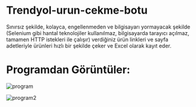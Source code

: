 # Trendyol-urun-cekme-botu

 Sınırsız şekilde, kolayca, engellenmeden ve bilgisayarı yormayacak şekilde (Selenium gibi hantal teknolojiler kullanılmaz, bilgisayarda tarayıcı açılmaz, tamamen HTTP istekleri ile çalışır) verdiğiniz ürün linkleri ve sayfa adetleriyle ürünleri hızlı bir şekilde çeker ve Excel olarak kayıt eder.
 
 # Programdan Görüntüler:
 
![program](https://user-images.githubusercontent.com/75919114/121772326-6a515e00-cb7d-11eb-8a0b-a3df0a01fa2e.PNG)

![program2](https://user-images.githubusercontent.com/75919114/121772338-7ccb9780-cb7d-11eb-81e3-5eda273acfb2.PNG)

